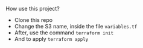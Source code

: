 How use this project?

  - Clone this repo
  - Change the S3 name, inside the file `variables.tf`
  - After, use the command `terraform init`
  - And to apply `terraform apply`
